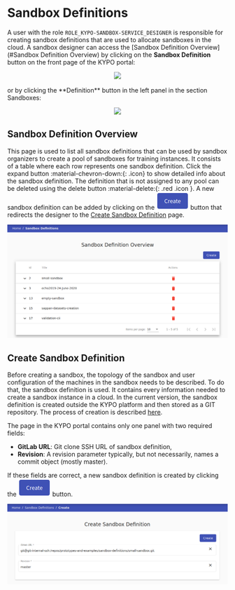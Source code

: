 # Sandbox Definitions 
A user with the role `ROLE_KYPO-SANDBOX-SERVICE_DESIGNER` is responsible for creating sandbox definitions that are used to allocate sandboxes in the cloud. A sandbox designer can access the [Sandbox Definition Overview](#Sandbox Definition Overview) by clicking on the **Sandbox Definition** button on the front page of the KYPO portal:

<p align="center">
  <img src="../../../img/kypo-portal/sandboxes/sandbox-definition/sandbox-agenda-definition.png">
</p>
or by clicking the **Definition** button in the left panel in the section Sandboxes: 
<p align="center">
  <img src="../../../img/kypo-portal/sandboxes/sandbox-definition/sandbox-definition-sidebar.png">
</p>


## Sandbox Definition Overview
This page is used to list all sandbox definitions that can be used by sandbox organizers to create a pool of sandboxes for training instances. It consists of a table where each row represents one sandbox definition. Click the expand button :material-chevron-down:{: .icon} to show detailed info about the sandbox definition. The definition that is not assigned to any pool can be deleted using the delete button :material-delete:{: .red .icon }. A new sandbox definition can be added by clicking on the ![create-button](../../img/buttons/create-button.png) button that redirects the designer to the [Create Sandbox Definition](#create-sandbox-definition) page. 

![sandbox-definition-overview](../../img/kypo-portal/sandboxes/sandbox-definition/sandbox-definition-overview.png) 

## Create Sandbox Definition
Before creating a sandbox, the topology of the sandbox and user configuration of the machines in the sandbox needs to be described. To do that, the sandbox definition is used. It contains every information needed to create a sandbox instance in a cloud. In the current version, the sandbox definition is created outside the KYPO platform and then stored as a GIT repository. The process of creation is described [here](../../operator-guide/sandboxes/sandbox-definition.md). 

The page in the KYPO portal contains only one panel with two required fields: 

* **GitLab URL**: Git clone SSH URL of sandbox definition, 
* **Revision**: A revision parameter typically, but not necessarily, names a commit object (mostly master).

If these fields are correct, a new sandbox definition is created by clicking the ![create-button](../../img/buttons/create-button.png) button. 

![create-sandbox-definition](../../img/kypo-portal/sandboxes/sandbox-definition/sandbox-definition-create.png)
